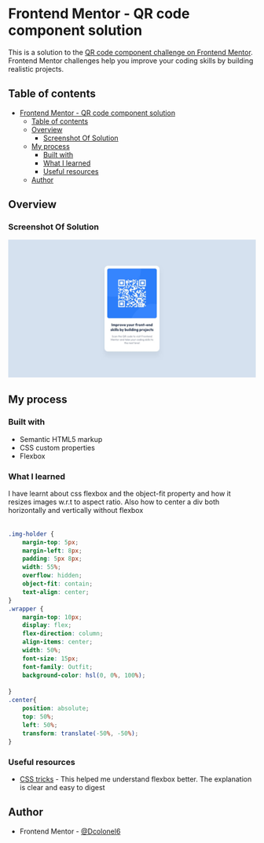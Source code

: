 # Frontend Mentor - QR code component solution

This is a solution to the [QR code component challenge on Frontend Mentor](https://www.frontendmentor.io/challenges/qr-code-component-iux_sIO_H). Frontend Mentor challenges help you improve your coding skills by building realistic projects. 

## Table of contents

- [Frontend Mentor - QR code component solution](#frontend-mentor---qr-code-component-solution)
  - [Table of contents](#table-of-contents)
  - [Overview](#overview)
    - [Screenshot Of Solution](#screenshot-of-solution)
  - [My process](#my-process)
    - [Built with](#built-with)
    - [What I learned](#what-i-learned)
    - [Useful resources](#useful-resources)
  - [Author](#author)

## Overview

### Screenshot Of Solution

![](./design/desktop-design.jpg)

## My process

### Built with

- Semantic HTML5 markup
- CSS custom properties
- Flexbox

### What I learned
I have learnt about css flexbox and the object-fit property and how it resizes images w.r.t to aspect ratio.
Also how to center a div both horizontally and vertically without flexbox

```css

.img-holder {
    margin-top: 5px;
    margin-left: 8px;
    padding: 5px 8px;
    width: 55%;    
    overflow: hidden;   
    object-fit: contain;   
    text-align: center;
}
.wrapper {
    margin-top: 10px; 
    display: flex;
    flex-direction: column;
    align-items: center;
    width: 50%;
    font-size: 15px;
    font-family: Outfit;    
    background-color: hsl(0, 0%, 100%);
    
}
.center{
    position: absolute;
    top: 50%;
    left: 50%;
    transform: translate(-50%, -50%);
}
```

### Useful resources

- [CSS tricks](https://css-tricks.com/snippets/css/a-guide-to-flexbox/) - This helped me understand flexbox better. The explanation is clear and easy to digest

## Author

- Frontend Mentor - [@Dcolonel6](https://www.frontendmentor.io/profile/Dcolonel6)
